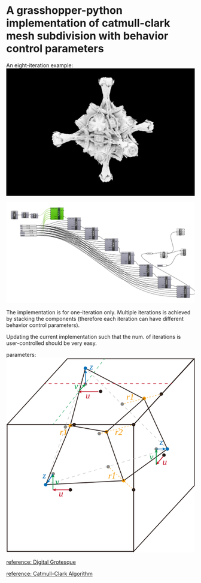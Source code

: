# A grasshopper-python implementation of catmull-clark mesh subdivision with behavior control parameters

An eight-iteration example:
![result example](images/covid.jpg)

![usage example](images/definition.png)

The implementation is for one-iteration only. Multiple iterations is achieved by stacking the components (therefore each iteration can have different behavior control parameters).

Updating the current implementation such that the num. of iterations is user-controlled should be very easy.

parameters:
![parameters](images/diagram.svg)

[reference: Digital Grotesque](https://dbt.arch.ethz.ch/project/digital-grotesque-at-centre-pompidou/)

[reference: Catmull-Clark Algorithm](https://en.wikipedia.org/wiki/Catmull%E2%80%93Clark_subdivision_surface)